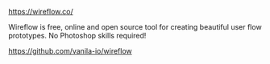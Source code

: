 https://wireflow.co/

Wireflow is free, online and open source tool for creating beautiful user flow prototypes. No Photoshop skills required!

https://github.com/vanila-io/wireflow

